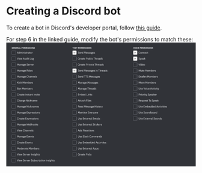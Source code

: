 # Creating a Discord bot

To create a bot in Discord's developer portal, follow [this guide](https://discordpy.readthedocs.io/en/stable/discord.html).

For step 6 in the linked guide, modify the bot's permissions to match these:
![](../images/DiscordBotPermissions.png)